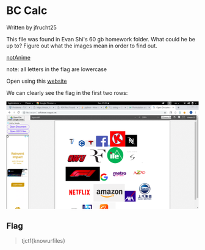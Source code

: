 # BC Calc
Written by jfrucht25

This file was found in Evan Shi's 60 gb homework folder. What could he be up to? Figure out what the images mean in order to find out.

[notAnime](logos.odt)

note: all letters in the flag are lowercase

Open using this [website](http://odfviewer.nsspot.net/)

We can clearly see the flag in the first two rows:

![screenshot](screenshot.png)

## Flag
> tjctf{knowurfiles}